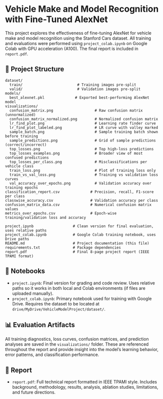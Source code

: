 # Vehicle Make and Model Recognition with Fine-Tuned AlexNet

This project explores the effectiveness of fine-tuning AlexNet for vehicle make and model recognition using the Stanford Cars dataset. All training and evaluations were performed using `project_colab.ipynb` on Google Colab with GPU acceleration (A100). The final report is included in `report.pdf`.

## 📁 Project Structure


    dataset/
      train/                         # Training images pre-split
      valid/                         # Validation images pre-split
    models/
      best_alexnet.pkl              # Exported best-performing AlexNet model
    visualizations/
      confusion_matrix.png                   # Raw confusion matrix (unnormalized)
      confusion_matrix_normalized.png        # Normalized confusion matrix
      lr_find_plot.png                       # Learning rate finder curve
      lr_find_plot_labeled.png               # LR curve with valley marked
      sample_batch.png                       # Sample training batch shown before training
      sample_predictions.png                 # Grid of sample predictions (correct/incorrect)
      top_losses.png                         # Top high-loss predictions
      top_losses_examples.png                # Broader view of most confused predictions
      top_losses_per_class.png               # Misclassifications per vehicle class
      train_loss.png                         # Plot of training loss only
      train_vs_val_loss.png                  # Training vs validation loss curves
      val_accuracy_over_epochs.png           # Validation accuracy over training epochs
    classification_report.csv              # Precision, recall, F1-score per class
    classwise_accuracy.csv                 # Validation accuracy per class
    confusion_matrix_data.csv              # Numerical confusion matrix values
    metrics_over_epochs.csv                # Epoch-wise training/validation loss and accuracy

    project.ipynb                  # Clean version for final evaluation, uses relative paths
    project_colab.ipynb            # Google Colab training notebook, uses Drive paths
    README.md                      # Project documentation (this file)
    requirements.txt               # Package dependencies
    report.pdf                     # Final 8-page project report (IEEE TPAMI format)

## 🧠 Notebooks

- `project.ipynb`: Final version for grading and code review. Uses relative paths so it works in both local and Colab environments (if files are uploaded manually).
- `project_colab.ipynb`: Primary notebook used for training with Google Drive. Requires the dataset to be located at `drive/MyDrive/VehicleModelProject/dataset/`.


## 📊 Evaluation Artifacts

All training diagnostics, loss curves, confusion matrices, and prediction analyses are saved in the `visualizations/` folder. These are referenced throughout the report and provide insight into the model’s learning behavior, error patterns, and classification performance.

## 📄 Report

- `report.pdf`: Full technical report formatted in IEEE TPAMI style. Includes background, methodology, results, analysis, ablation studies, limitations, and future directions.
